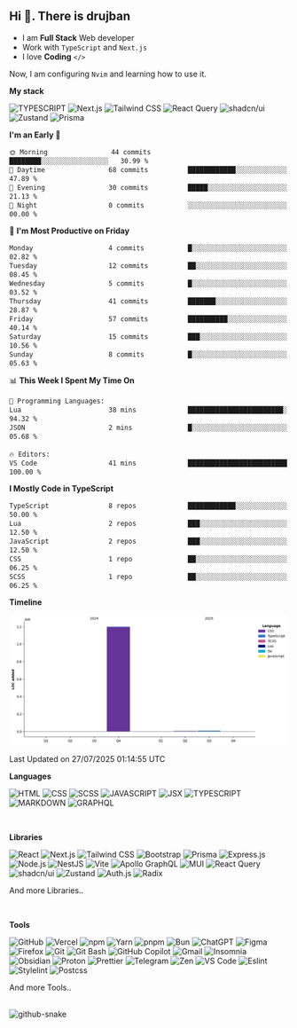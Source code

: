 ## Hi 👋. There is drujban

- I am **Full Stack** Web developer 
- Work with `TypeScript` and `Next.js`
- I love **Coding** `</>`

Now, I am configuring `Nvim` and learning how to use it.

**My stack**
<p align="left">
    <img src="https://go-skill-icons.vercel.app/api/icons?i=ts" width="60" alt="TYPESCRIPT"/>
    <img src="https://go-skill-icons.vercel.app/api/icons?i=next" width="60" alt="Next.js" />
    <img src="https://go-skill-icons.vercel.app/api/icons?i=tailwind" width="60" alt="Tailwind CSS" />
    <img src="https://go-skill-icons.vercel.app/api/icons?i=reactquery" width="60" alt="React Query" />
    <img src="https://go-skill-icons.vercel.app/api/icons?i=shadcn" width="60" alt="shadcn/ui" />
    <img src="https://go-skill-icons.vercel.app/api/icons?i=zustand" width="60" alt="Zustand" />
    <img src="https://go-skill-icons.vercel.app/api/icons?i=prisma" width="60" alt="Prisma" />
</p>


<!--START_SECTION:waka-->
**I'm an Early 🐤** 

```text
🌞 Morning                44 commits          ████████░░░░░░░░░░░░░░░░░   30.99 % 
🌆 Daytime                68 commits          ████████████░░░░░░░░░░░░░   47.89 % 
🌃 Evening                30 commits          █████░░░░░░░░░░░░░░░░░░░░   21.13 % 
🌙 Night                  0 commits           ░░░░░░░░░░░░░░░░░░░░░░░░░   00.00 % 
```
📅 **I'm Most Productive on Friday** 

```text
Monday                   4 commits           █░░░░░░░░░░░░░░░░░░░░░░░░   02.82 % 
Tuesday                  12 commits          ██░░░░░░░░░░░░░░░░░░░░░░░   08.45 % 
Wednesday                5 commits           █░░░░░░░░░░░░░░░░░░░░░░░░   03.52 % 
Thursday                 41 commits          ███████░░░░░░░░░░░░░░░░░░   28.87 % 
Friday                   57 commits          ██████████░░░░░░░░░░░░░░░   40.14 % 
Saturday                 15 commits          ███░░░░░░░░░░░░░░░░░░░░░░   10.56 % 
Sunday                   8 commits           █░░░░░░░░░░░░░░░░░░░░░░░░   05.63 % 
```


📊 **This Week I Spent My Time On** 

```text
💬 Programming Languages: 
Lua                      38 mins             ████████████████████████░   94.32 % 
JSON                     2 mins              █░░░░░░░░░░░░░░░░░░░░░░░░   05.68 % 

🔥 Editors: 
VS Code                  41 mins             █████████████████████████   100.00 % 
```

**I Mostly Code in TypeScript** 

```text
TypeScript               8 repos             ████████████░░░░░░░░░░░░░   50.00 % 
Lua                      2 repos             ███░░░░░░░░░░░░░░░░░░░░░░   12.50 % 
JavaScript               2 repos             ███░░░░░░░░░░░░░░░░░░░░░░   12.50 % 
CSS                      1 repo              ██░░░░░░░░░░░░░░░░░░░░░░░   06.25 % 
SCSS                     1 repo              ██░░░░░░░░░░░░░░░░░░░░░░░   06.25 % 
```



**Timeline**

![Lines of Code chart](https://raw.githubusercontent.com/drujbanjo/drujbanjo/main/assets/bar_graph.png)


 Last Updated on 27/07/2025 01:14:55 UTC
<!--END_SECTION:waka-->


**Languages**
<p align="left">
    <img src="https://go-skill-icons.vercel.app/api/icons?i=html" width="60" alt="HTML" />
    <img src="https://go-skill-icons.vercel.app/api/icons?i=css" width="60" alt="CSS" />
    <img src="https://go-skill-icons.vercel.app/api/icons?i=scss" width="60" alt="SCSS" />
    <img src="https://go-skill-icons.vercel.app/api/icons?i=js" width="60" alt="JAVASCRIPT" />
    <img src="https://go-skill-icons.vercel.app/api/icons?i=react" width="60" alt="JSX"/>
    <img src="https://go-skill-icons.vercel.app/api/icons?i=ts" width="60" alt="TYPESCRIPT"/>
    <img src="https://go-skill-icons.vercel.app/api/icons?i=md" width="60" alt="MARKDOWN"/>
    <img src="https://go-skill-icons.vercel.app/api/icons?i=graphql" width="60" alt="GRAPHQL"/>
</p>

<br>

**Libraries**
<p align="left">
    <img src="https://go-skill-icons.vercel.app/api/icons?i=react" width="60" alt="React" />
    <img src="https://go-skill-icons.vercel.app/api/icons?i=next" width="60" alt="Next.js" />
    <img src="https://go-skill-icons.vercel.app/api/icons?i=tailwind" width="60" alt="Tailwind CSS" />
    <img src="https://go-skill-icons.vercel.app/api/icons?i=bootstrap" width="60" alt="Bootstrap" />
    <img src="https://go-skill-icons.vercel.app/api/icons?i=prisma" width="60" alt="Prisma" />
    <img src="https://go-skill-icons.vercel.app/api/icons?i=expressjs" width="60" alt="Express.js" />
    <img src="https://go-skill-icons.vercel.app/api/icons?i=nodejs" width="60" alt="Node.js" />
    <img src="https://go-skill-icons.vercel.app/api/icons?i=nest" width="60" alt="NestJS" />
    <img src="https://go-skill-icons.vercel.app/api/icons?i=vite" width="60" alt="Vite" />
    <img src="https://go-skill-icons.vercel.app/api/icons?i=apollo" width="60" alt="Apollo GraphQL" />
    <img src="https://go-skill-icons.vercel.app/api/icons?i=mui" width="60" alt="MUI" />
    <img src="https://go-skill-icons.vercel.app/api/icons?i=reactquery" width="60" alt="React Query" />
    <img src="https://go-skill-icons.vercel.app/api/icons?i=shadcn" width="60" alt="shadcn/ui" />
    <img src="https://go-skill-icons.vercel.app/api/icons?i=zustand" width="60" alt="Zustand" />
    <img src="https://go-skill-icons.vercel.app/api/icons?i=authjs" width="60" alt="Auth.js" />
    <img src="https://go-skill-icons.vercel.app/api/icons?i=radix" width="60" alt="Radix" />
</p>

And more Libraries..

<br>

**Tools**
<p align="left">
    <img src="https://go-skill-icons.vercel.app/api/icons?i=github" width="60" alt="GitHub" />
    <img src="https://go-skill-icons.vercel.app/api/icons?i=vercel" width="60" alt="Vercel" />
    <img src="https://go-skill-icons.vercel.app/api/icons?i=npm" width="60" alt="npm" />
    <img src="https://go-skill-icons.vercel.app/api/icons?i=yarn" width="60" alt="Yarn" />
    <img src="https://go-skill-icons.vercel.app/api/icons?i=pnpm" width="60" alt="pnpm" />
    <img src="https://go-skill-icons.vercel.app/api/icons?i=bun" width="60" alt="Bun" />
    <img src="https://go-skill-icons.vercel.app/api/icons?i=chatgpt" width="60" alt="ChatGPT" />
    <img src="https://go-skill-icons.vercel.app/api/icons?i=figma" width="60" alt="Figma" />
    <img src="https://go-skill-icons.vercel.app/api/icons?i=firefox" width="60" alt="Firefox" />
    <img src="https://go-skill-icons.vercel.app/api/icons?i=git" width="60" alt="Git" />
    <img src="https://go-skill-icons.vercel.app/api/icons?i=gitbash" width="60" alt="Git Bash" />
    <img src="https://go-skill-icons.vercel.app/api/icons?i=githubcopilot" width="60" alt="GitHub Copilot" />
  <img src="https://go-skill-icons.vercel.app/api/icons?i=gmail" width="60" alt="Gmail" />
    <img src="https://go-skill-icons.vercel.app/api/icons?i=insomnia" width="60" alt="Insomnia" />
    <img src="https://go-skill-icons.vercel.app/api/icons?i=obsidian" width="60" alt="Obsidian" />
    <img src="https://go-skill-icons.vercel.app/api/icons?i=proton" width="60" alt="Proton" />
    <img src="https://go-skill-icons.vercel.app/api/icons?i=prettier" width="60" alt="Prettier" />
    <img src="https://go-skill-icons.vercel.app/api/icons?i=telegram" width="60" alt="Telegram" />
    <img src="https://go-skill-icons.vercel.app/api/icons?i=zen" width="60" alt="Zen" />
    <img src="https://go-skill-icons.vercel.app/api/icons?i=vscode" width="60" alt="VS Code" />
    <img src="https://go-skill-icons.vercel.app/api/icons?i=eslint" width="60" alt="Eslint" />
    <img src="https://go-skill-icons.vercel.app/api/icons?i=stylelint" width="60" alt="Stylelint" />
    <img src="https://go-skill-icons.vercel.app/api/icons?i=postcss" width="60" alt="Postcss" />
</p>

And more Tools..

<br>

<picture>
  <source media="(prefers-color-scheme: dark)" srcset="output/github-contribution-grid-snake-dark.svg" />
  <source media="(prefers-color-scheme: light)" srcset="output/github-contribution-grid-snake.svg" />
  <img alt="github-snake" src="github-snake.svg" />
</picture>
